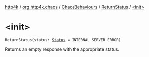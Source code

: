 [http4k](../../../index.md) / [org.http4k.chaos](../../index.md) / [ChaosBehaviours](../index.md) / [ReturnStatus](index.md) / [&lt;init&gt;](./-init-.md)

# &lt;init&gt;

`ReturnStatus(status: `[`Status`](../../../org.http4k.core/-status/index.md)` = INTERNAL_SERVER_ERROR)`

Returns an empty response with the appropriate status.

